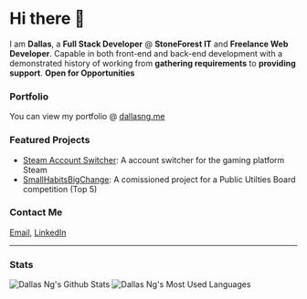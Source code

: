 # Hi there 👋
I am <b>Dallas</b>, a <b>Full Stack Developer</b> @ <b>StoneForest IT</b> and <b>Freelance Web Developer</b>. Capable in both front-end and back-end development with a demonstrated history of working from <b>gathering requirements</b> to <b>providing support</b>. <b>Open for Opportunities</b>

### Portfolio
You can view my portfolio @ [dallasng.me](https://dallasng.me)

### Featured Projects
- [Steam Account Switcher](https://github.com/Dallas-Ng/Steam-Account-Switcher): A account switcher for the gaming platform Steam
- [SmallHabitsBigChange](https://smallhabitsbigchange.com): A comissioned project for a Public Utilties Board competition (Top 5)

### Contact Me
[Email](mailto:ngdallas1@gmail.com), [LinkedIn](https://www.linkedin.com/in/dallas-ng/)

-------------------------

### Stats
<div>
<img alt="Dallas Ng's Github Stats" src="https://github-readme-stats.vercel.app/api?username=dallas-ng&show_icons=true&hide_border=true"/>
<img alt="Dallas Ng's Most Used Languages" src="https://github-readme-stats.vercel.app/api/top-langs/?username=dallas-ng&hide_border=true" />
</div>
